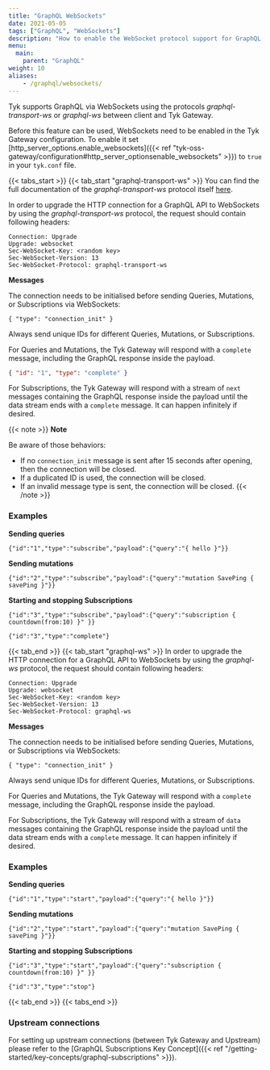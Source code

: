 ```yaml
---
title: "GraphQL WebSockets"
date: 2021-05-05
tags: ["GraphQL", "WebSockets"]
description: "How to enable the WebSocket protocol support for GraphQL APIs in Tyk v3.2"
menu:
  main:
    parent: "GraphQL"
weight: 10
aliases:
    - /graphql/websockets/
---
```


Tyk supports GraphQL via WebSockets using the protocols _graphql-transport-ws_ or _graphql-ws_ between client and Tyk Gateway.

Before this feature can be used, WebSockets need to be enabled in the Tyk Gateway configuration. To enable it set [http_server_options.enable_websockets]({{< ref "tyk-oss-gateway/configuration#http_server_optionsenable_websockets" >}}) to `true` in your `tyk.conf` file.

{{< tabs_start >}}
{{< tab_start "graphql-transport-ws" >}}
You can find the full documentation of the _graphql-transport-ws_ protocol itself [here](https://github.com/enisdenjo/graphql-ws/tree/master).

In order to upgrade the HTTP connection for a GraphQL API to WebSockets by using the _graphql-transport-ws_ protocol, the request should contain following headers:

```
Connection: Upgrade
Upgrade: websocket
Sec-WebSocket-Key: <random key>
Sec-WebSocket-Version: 13
Sec-WebSocket-Protocol: graphql-transport-ws
```

**Messages**

The connection needs to be initialised before sending Queries, Mutations, or Subscriptions via WebSockets:

```
{ "type": "connection_init" }
```

Always send unique IDs for different Queries, Mutations, or Subscriptions.

For Queries and Mutations, the Tyk Gateway will respond with a `complete` message, including the GraphQL response inside the payload.

```json
{ "id": "1", "type": "complete" }
```

For Subscriptions, the Tyk Gateway will respond with a stream of `next` messages containing the GraphQL response inside the payload until the data stream ends with a `complete` message. It can happen infinitely if desired.

{{< note >}}
**Note**

Be aware of those behaviors:
  - If no `connection_init` message is sent after 15 seconds after opening, then the connection will be closed.
  - If a duplicated ID is used, the connection will be closed.
  - If an invalid message type is sent, the connection will be closed.
{{< /note >}}

### Examples

**Sending queries**

```
{"id":"1","type":"subscribe","payload":{"query":"{ hello }"}}
```

**Sending mutations**

```
{"id":"2","type":"subscribe","payload":{"query":"mutation SavePing { savePing }"}}
```

**Starting and stopping Subscriptions**

```
{"id":"3","type":"subscribe","payload":{"query":"subscription { countdown(from:10) }" }}
```
```
{"id":"3","type":"complete"}
```
{{< tab_end >}}
{{< tab_start "graphql-ws" >}}
In order to upgrade the HTTP connection for a GraphQL API to WebSockets by using the _graphql-ws_ protocol, the request should contain following headers:

```
Connection: Upgrade
Upgrade: websocket
Sec-WebSocket-Key: <random key>
Sec-WebSocket-Version: 13
Sec-WebSocket-Protocol: graphql-ws
```

**Messages**

The connection needs to be initialised before sending Queries, Mutations, or Subscriptions via WebSockets:

```
{ "type": "connection_init" }
```

Always send unique IDs for different Queries, Mutations, or Subscriptions.

For Queries and Mutations, the Tyk Gateway will respond with a `complete` message, including the GraphQL response inside the payload.

For Subscriptions, the Tyk Gateway will respond with a stream of `data` messages containing the GraphQL response inside the payload until the data stream ends with a `complete` message. It can happen infinitely if desired.

### Examples

**Sending queries**

```
{"id":"1","type":"start","payload":{"query":"{ hello }"}}
```

**Sending mutations**

```
{"id":"2","type":"start","payload":{"query":"mutation SavePing { savePing }"}}
```

**Starting and stopping Subscriptions**

```
{"id":"3","type":"start","payload":{"query":"subscription { countdown(from:10) }" }}
```
```
{"id":"3","type":"stop"}
```
{{< tab_end >}}
{{< tabs_end >}}

### Upstream connections

For setting up upstream connections (between Tyk Gateway and Upstream) please refer to the [GraphQL Subscriptions Key Concept]({{< ref "/getting-started/key-concepts/graphql-subscriptions" >}}).
